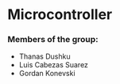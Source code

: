 # Microcontroller
### Members of the group: 
- Thanas Dushku
- Luis Cabezas Suarez
- Gordan Konevski


